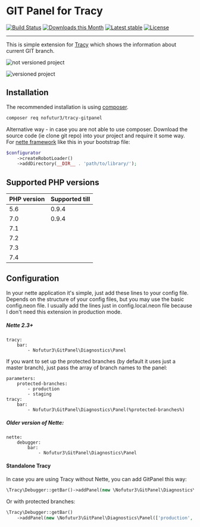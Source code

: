 # GIT Panel for Tracy 

[![Build Status](https://img.shields.io/travis/nofutur3/tracy-gitpanel.svg?style=for-the-badge)](https://travis-ci.org/nofutur3/tracy-gitpanel)
[![Downloads this Month](https://img.shields.io/packagist/dm/nofutur3/tracy-gitpanel.svg?style=for-the-badge)](https://packagist.org/packages/nofutur3/tracy-gitpanel)
[![Latest stable](https://img.shields.io/packagist/v/nofutur3/tracy-gitpanel.svg?style=for-the-badge)](https://packagist.org/packages/nofutur3/tracy-gitpanel)
[![License](https://img.shields.io/github/license/nofutur3/tracy-gitpanel.svg?style=for-the-badge)](https://packagist.org/packages/nofutur3/tracy-gitpanel)

--- 

This is simple extension for [Tracy](https://tracy.nette.org/en/) which shows the information about current GIT branch.

![not versioned project](docs/not-versioned.png)

![versioned project](docs/screen.png)

## Installation

The recommended installation is using [composer](https://getcomposer.org/). 


```bash
composer req nofutur3/tracy-gitpanel
```

Alternative way - in case you are not able to use composer. Download the source code (ie clone git repo) into your project
and require it some way. For [nette framework](https://nette.org/en/) like this in your bootstrap file:

```php
$configurator
    ->createRobotLoader()
    ->addDirectory(__DIR__ . 'path/to/library/');
```

## Supported PHP versions

| PHP version | Supported till |
| --- | --- |
| 5.6 | 0.9.4 |
| 7.0 | 0.9.4 |
| 7.1 |  |
| 7.2 |  |
| 7.3 |  |
| 7.4 |  |

## Configuration

In your nette application it's simple, just add these lines to your config file. Depends on the structure of your config files,
but you may use the basic config.neon file. I usually add the lines just in config.local.neon file because I don't need this extension
in production mode.

##### Nette 2.3+

```neon
tracy:
    bar:
        - Nofutur3\GitPanel\Diagnostics\Panel
```

If you want to set up the protected branches (by default it uses just a master branch), just pass the array of branch names to the panel:

```neon
parameters: 
    protected-branches:
        - production
        - staging
tracy:
    bar:
        - Nofutur3\GitPanel\Diagnostics\Panel(%protected-branches%)
```

##### Older version of Nette:

```neon
nette:
    debugger:
        bar: 
            - Nofutur3\GitPanel\Diagnostics\Panel
```


#### Standalone Tracy

In case you are using Tracy without Nette, you can add GitPanel this way:

```php
\Tracy\Debugger::getBar()->addPanel(new \Nofutur3\GitPanel\Diagnostics\Panel());
```

Or with protected branches:

```php
\Tracy\Debugger::getBar()
    ->addPanel(new \Nofutur3\GitPanel\Diagnostics\Panel(['production','staging']));
```
